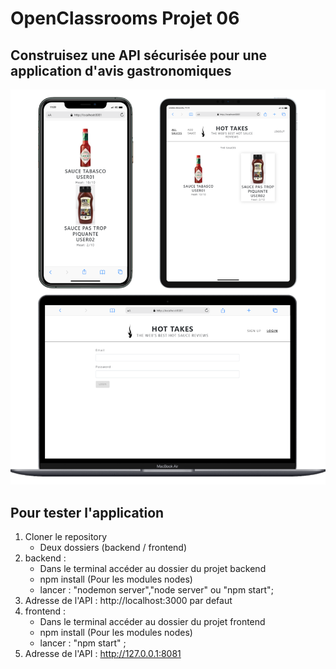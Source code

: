 # OpenClassrooms Projet 06 
## Construisez une API sécurisée pour une application d'avis gastronomiques


![screen Site](./readme.png)

## Pour tester l'application
1. Cloner le repository
    - Deux dossiers (backend / frontend)
2. backend :
    - Dans le terminal accéder au dossier du projet backend
    - npm install (Pour les modules nodes)
    - lancer : "nodemon server","node server" ou "npm start";
3. Adresse de l'API : http://localhost:3000 par defaut
4. frontend : 
    - Dans le terminal accéder au dossier du projet frontend
    - npm install (Pour les modules nodes)
    - lancer : "npm start" ;
5. Adresse de l'API : http://127.0.0.1:8081


